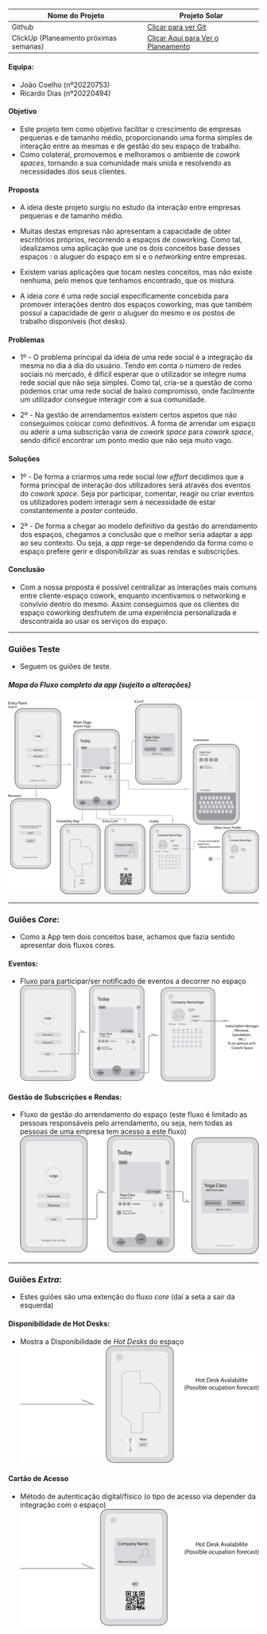 | Nome do Projeto | Projeto Solar |
|---|---|
|Github | [Clicar para ver Git](https://github.com/AquarioDeterminado/Projeto_Semestre_3.git) |
|ClickUp (Planeamento próximas semanas) | [Clicar Aqui para Ver o Planeamento](https://app.clickup.com/9015003806/v/s/90150012798) |

#### Equipa:
 - João Coelho (nº20220753) 
 - Ricardo Dias (nº20220494)

#### Objetivo 
 - Este projeto tem como objetivo facilitar o crescimento de empresas pequenas e de tamanho médio, proporcionando uma forma simples de interação entre as mesmas e de gestão do seu espaço de trabalho. 
 - Como colateral, promovemos e melhoramos o ambiente de *cowork spaces*, tornando a sua comunidade mais unida e resolvendo as necessidades dos seus clientes.

#### Proposta
 - A ideia deste projeto surgiu no estudo da interação entre empresas pequenas e de tamanho médio. 
 - Muitas destas empresas não apresentam a capacidade de obter escritórios próprios, recorrendo a espaços de coworking. Como tal, idealizamos uma aplicação que une os dois conceitos base desses espaços : o aluguer do espaço em si e o *networking* entre empresas. 

 - Existem varias aplicações que tocam nestes conceitos, mas não existe nenhuma, pelo menos que tenhamos encontrado, que os mistura.

 - A ideia *core* é uma rede social especificamente concebida para promover interações dentro dos espaços coworking, mas que também possuí a capacidade de gerir o aluguer do mesmo e os postos de trabalho disponíveis (hot desks).

#### Problemas
 - 1º - O problema principal da ideia de uma rede social é a integração da mesma no dia á dia do usuário. Tendo em conta o número de redes sociais no mercado, é difícil esperar que o utilizador se integre numa rede social que não seja simples. Como tal, cria-se a questão de como podemos criar uma rede social de baixo compromisso, onde facilmente um utilizador consegue interagir com a sua comunidade.
 
 - 2º - Na gestão de arrendamentos existem certos aspetos que não conseguimos colocar como definitivos. A forma de arrendar um espaço ou aderir a uma subscrição varia de *cowork space* para *cowork space*, sendo difícil encontrar um ponto medio que não seja muito vago.

#### Soluções
 - 1º - De forma a criarmos uma rede social *low effort* decidimos que a forma principal de interação dos utilizadores será através dos eventos do *cowork space*. Seja por participar, comentar, reagir ou criar eventos os utilizadores podem interagir sem a necessidade de estar constantemente a *postar* conteúdo. 

 - 2º - De forma a chegar ao modelo definitivo da gestão do arrendamento dos espaços, chegamos a conclusão que o melhor seria adaptar a app ao seu contexto. Ou seja, a *app* rege-se dependendo da forma como o espaço prefere gerir e disponibilizar as suas rendas e subscrições.

#### Conclusão
 - Com a nossa proposta é possível centralizar as interações mais comuns entre cliente-espaço cowork, enquanto incentivamos o networking e convívio dentro do mesmo. Assim conseguimos que os clientes do espaço coworking desfrutem de uma experiência personalizada e descontraída ao usar os serviços do espaço.

---
### Guiões Teste
 - Seguem os guiões de teste. 

##### Mapa do Fluxo completo da app (sujeito a alterações)
![](assets/User%20Flow%20-%20Cowork%20Space%20Manager%20[Recovered]-01.png)

---
### Guiões *Core*:
 - Como a App tem dois conceitos base, achamos que fazia sentido apresentar dois fluxos cores.

#### Eventos:
 - Fluxo para participar/ser notificado de eventos a decorrer no espaço
![](assets/User%20Flow%20-%20Cowork%20Space%20Manager%20[Recovered]-02.png)

#### Gestão de Subscrições e Rendas:
- Fluxo de gestão do arrendamento do espaço (este fluxo é limitado as pessoas responsáveis pelo arrendamento, ou seja, nem todas as pessoas de uma empresa tem acesso a este fluxo)
![](assets/User%20Flow%20-%20Cowork%20Space%20Manager%20[Recovered]-03.png)
---
### Guiões *Extra*:
 - Estes guiões são uma extenção do fluxo *core* (daí a seta a sair da esquerda) 
#### Disponibilidade de Hot Desks:
 - Mostra a Disponibilidade de *Hot Desks* do espaço
![](assets/User%20Flow%20-%20Cowork%20Space%20Manager%20[Recovered]-04.png)
#### Cartão de Acesso
 - Método de autenticação digital/físico (o tipo de acesso via depender da integração com o espaço)
![](assets/User%20Flow%20-%20Cowork%20Space%20Manager%20[Recovered]-05.png)